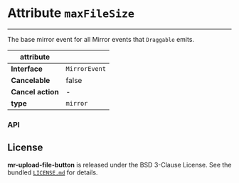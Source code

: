 # Attribute `maxFileSize`

------------


The base mirror event for all Mirror events that `Draggable` emits.

| attribute | |
| --------------------- | ---------------------------------------------------------- |
| **Interface**         | `MirrorEvent`                                              |
| **Cancelable**        | false                                                      |
| **Cancel action**     | -                                                          |
| **type**              | `mirror`                                                   |

### API

## License

**mr-upload-file-button** is released under the BSD 3-Clause License. See the bundled [`LICENSE.md`](LICENSE.md) for details.